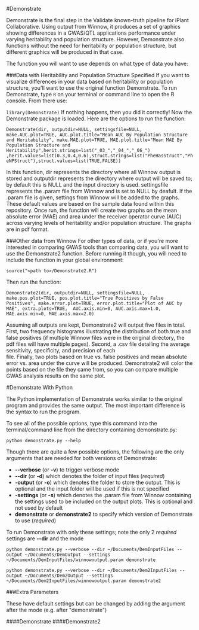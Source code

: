 #Demonstrate

Demonstrate is the final step in the Validate known-truth pipeline for iPlant Collaborative. 
Using output from Winnow, it produces a set of graphics showing differences in a GWAS/QTL applications performance under varying heritability and population structure. However,
Demonstrate also functions without the need for heritability or population structure, but different graphics will be produced in that case.

The function you will want to use depends on what type of data you have:

###Data with Heritability and Population Structure Specified 
If you want to visualize differences in your data based on heritability or population structure, you'll want to use the
original function Demonstrate. To run Demonstrate, type `R` on your terminal or command line to open the R console. From there use:

`library(Demonstrate)`
If nothing happens, then you did it correctly! Now the Demonstrate package is loaded. Here are the options to run the function:

`Demonstrate(dir, outputdir=NULL, settingsfile=NULL, make.AUC.plot=TRUE, AUC.plot.title="Mean AUC By Population Structure and Heritability",
	make.MAE.plot=TRUE, MAE.plot.title="Mean MAE By Population Structure and Heritability",herit.strings=list("_03_","_04_","_06_")
	,herit.values=list(0.3,0.4,0.6),struct.strings=list("PheHasStruct","PheNPStruct"),struct.values=list(TRUE,FALSE))`
	
In this function, dir represents the directory where all Winnow output is stored and outputdir represents the directory where output will be saved to; by default this is NULL and the input directory is used. settingsfile represents the .param file from Winnow and is set to NULL by deafult. If the .param file is given, settings from Winnow will be added to the graphs. These default values are based on the sample data found within this repository. Once run, the function will create two graphs
on the mean absolute error (MAE) and area under the receiver operator curve (AUC) across varying levels of heritability and/or population structure.
The graphs are in pdf format.

###Other data from Winnow
For other types of data, or if you're more interested in comparing GWAS tools than comparing data, you will want to use the Demonstrate2 function. 
Before running it though, you will need to include the function in your global environment:

`source("<path to>/Demonstrate2.R")`

Then run the function:

`Demonstrate2(dir, outputdir=NULL, settingsfile=NULL, make.pos.plot=TRUE, pos.plot.title="True Positives by False Positives",
                       make.error.plot=TRUE, error.plot.title="Plot of AUC by MAE", extra.plots=TRUE, 
                       AUC.axis.min=0, AUC.axis.max=1.0, MAE.axis.min=0, MAE.axis.max=2.0)`

Assuming all outputs are kept, Demonstrate2 will output five files in total. First, two frequency histograms illustrating the distribution of both true and false positives 
(if multiple Winnow files were in the original directory, the pdf files will have multiple pages). Second, a .csv file detailing the average sensitivity, specificity, and precision of each  
file. Finally, two plots based on true vs. false positives and mean absolute error vs. area under the curve will be produced. Demonstrate2 will color the points based on the file they came from, so you
can compare multiple GWAS analysis results on the same plot.


#Demonstrate With Python

The Python implementation of Demonstrate works similar to the original program and provides the same output. The most important difference is the syntax to run the program. 

To see all of the possible options, type this command into the terminal/command line from the directory containing demonstrate.py:

`python demonstrate.py --help`

Though there are quite a few possible options, the following are the only arguments that are needed for both versions of Demonstrate: 
* **--verbose** (or **-v**) to trigger verbose mode 
* **--dir** (or **-d**) which denotes the folder of input files (_required_)
* **-output** (or **-o**) which denotes the folder to store the output. This is optional and the input folder will be used if this is not specified
* **-settings** (or **-s**) which denotes the .param file from Winnow containing the settings used to be included on the output plots. This is optional and not used by default
* **demonstrate** or **demonstrate2** to specify which version of Demonstrate to use (_required_)

To run Demonstrate with only these settings; note the only 2 _required_ settings are **--dir** and the mode

`python demonstrate.py --verbose --dir ~/Documents/DemInputFiles --output ~/Documents/DemOutput --settings ~/Documents/DemInputFiles/winnowoutput.param demonstrate`

`python demonstrate.py --verbose --dir ~/Documents/Dem2InputFiles --output ~/Documents/Dem2Output --settings ~/Documents/Dem2InputFiles/winnowoutput.param demonstrate2`

###Extra Parameters

These have default settings but can be changed by adding the argument after the mode (e.g. after "demonstrate")

####Demonstrate
####Demonstrate2

